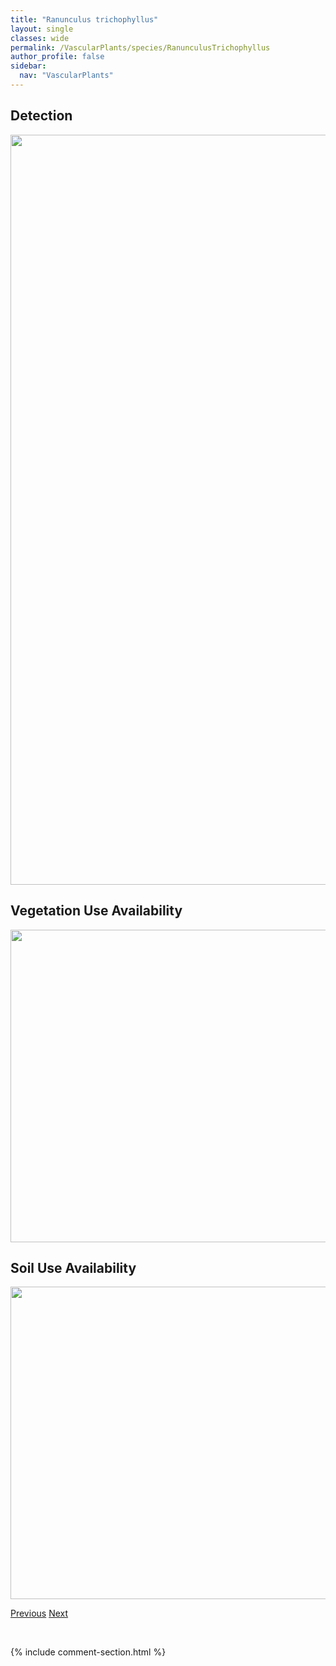 ```yaml
---
title: "Ranunculus trichophyllus"
layout: single
classes: wide
permalink: /VascularPlants/species/RanunculusTrichophyllus
author_profile: false
sidebar:
  nav: "VascularPlants"
---
```


<h2>Detection</h2>

<a href="https://drive.google.com/uc?export=view&id=1Tzhukaf_2ajetnRdLkGD-jTjvm8dQoqT">
<img src="https://drive.google.com/uc?export=view&id=1Tzhukaf_2ajetnRdLkGD-jTjvm8dQoqT" height = "1200" width = "800">
</a>


<h2>Vegetation Use Availability</h2>

<a href="https://drive.google.com/uc?export=view&id=18acFwJQTezs4T5Q3lGt0NT-jMBufJ-88">
<img src="https://drive.google.com/uc?export=view&id=18acFwJQTezs4T5Q3lGt0NT-jMBufJ-88" height = "500" width = "1000">
</a>


<h2>Soil Use Availability</h2>

<a href="https://drive.google.com/uc?export=view&id=1ABvDunTYHYfNv6rFlTTuSR4eAwjefkB7">
<img src="https://drive.google.com/uc?export=view&id=1ABvDunTYHYfNv6rFlTTuSR4eAwjefkB7" height = "500" width = "1000">
</a>


<a href="/DevelopmentWebsite/VascularPlants/species/RanunculusSceleratus" class="pagination--pager" title="Ranunculus sceleratus">Previous</a> <a href="/DevelopmentWebsite/VascularPlants/species/RanunculusUncinatus" class="pagination--pager" title="Ranunculus uncinatus">Next</a>

<p>&nbsp;</p>

{% include comment-section.html %}
